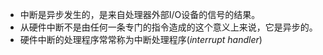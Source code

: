 - 中断是异步发生的，是来自处理器外部I/O设备的信号的结果。
- 从硬件中断不是由任何一条专门的指令造成的这个意义上来说，它是异步的。
- 硬件中断的处理程序常常称为中断处理程序(_interrupt handler_)